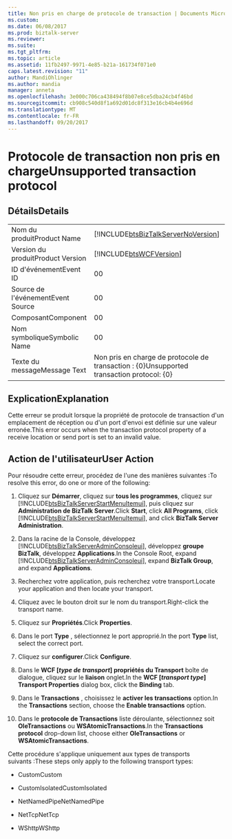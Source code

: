 ```yaml
---
title: Non pris en charge de protocole de transaction | Documents Microsoft
ms.custom: 
ms.date: 06/08/2017
ms.prod: biztalk-server
ms.reviewer: 
ms.suite: 
ms.tgt_pltfrm: 
ms.topic: article
ms.assetid: 11fb2497-9971-4e85-b21a-161734f071e0
caps.latest.revision: "11"
author: MandiOhlinger
ms.author: mandia
manager: anneta
ms.openlocfilehash: 3e000c706ca438494f8b07e8ce5dba24cb4f46bd
ms.sourcegitcommit: cb908c540d8f1a692d01dc8f313e16cb4b4e696d
ms.translationtype: MT
ms.contentlocale: fr-FR
ms.lasthandoff: 09/20/2017
---
```

# <a name="unsupported-transaction-protocol"></a><span data-ttu-id="e8dc5-102">Protocole de transaction non pris en charge</span><span class="sxs-lookup"><span data-stu-id="e8dc5-102">Unsupported transaction protocol</span></span>
## <a name="details"></a><span data-ttu-id="e8dc5-103">Détails</span><span class="sxs-lookup"><span data-stu-id="e8dc5-103">Details</span></span>  
  
|||  
|-|-|  
|<span data-ttu-id="e8dc5-104">Nom du produit</span><span class="sxs-lookup"><span data-stu-id="e8dc5-104">Product Name</span></span>|[!INCLUDE[btsBizTalkServerNoVersion](../includes/btsbiztalkservernoversion-md.md)]|  
|<span data-ttu-id="e8dc5-105">Version du produit</span><span class="sxs-lookup"><span data-stu-id="e8dc5-105">Product Version</span></span>|[!INCLUDE[btsWCFVersion](../includes/btswcfversion-md.md)]|  
|<span data-ttu-id="e8dc5-106">ID d'événement</span><span class="sxs-lookup"><span data-stu-id="e8dc5-106">Event ID</span></span>|<span data-ttu-id="e8dc5-107">0</span><span class="sxs-lookup"><span data-stu-id="e8dc5-107">0</span></span>|  
|<span data-ttu-id="e8dc5-108">Source de l'événement</span><span class="sxs-lookup"><span data-stu-id="e8dc5-108">Event Source</span></span>|<span data-ttu-id="e8dc5-109">0</span><span class="sxs-lookup"><span data-stu-id="e8dc5-109">0</span></span>|  
|<span data-ttu-id="e8dc5-110">Composant</span><span class="sxs-lookup"><span data-stu-id="e8dc5-110">Component</span></span>|<span data-ttu-id="e8dc5-111">0</span><span class="sxs-lookup"><span data-stu-id="e8dc5-111">0</span></span>|  
|<span data-ttu-id="e8dc5-112">Nom symbolique</span><span class="sxs-lookup"><span data-stu-id="e8dc5-112">Symbolic Name</span></span>|<span data-ttu-id="e8dc5-113">0</span><span class="sxs-lookup"><span data-stu-id="e8dc5-113">0</span></span>|  
|<span data-ttu-id="e8dc5-114">Texte du message</span><span class="sxs-lookup"><span data-stu-id="e8dc5-114">Message Text</span></span>|<span data-ttu-id="e8dc5-115">Non pris en charge de protocole de transaction : {0}</span><span class="sxs-lookup"><span data-stu-id="e8dc5-115">Unsupported transaction protocol: {0}</span></span>|  
  
## <a name="explanation"></a><span data-ttu-id="e8dc5-116">Explication</span><span class="sxs-lookup"><span data-stu-id="e8dc5-116">Explanation</span></span>  
 <span data-ttu-id="e8dc5-117">Cette erreur se produit lorsque la propriété de protocole de transaction d'un emplacement de réception ou d'un port d'envoi est définie sur une valeur erronée.</span><span class="sxs-lookup"><span data-stu-id="e8dc5-117">This error occurs when the transaction protocol property of a receive location or send port is set to an invalid value.</span></span>  
  
## <a name="user-action"></a><span data-ttu-id="e8dc5-118">Action de l'utilisateur</span><span class="sxs-lookup"><span data-stu-id="e8dc5-118">User Action</span></span>  
 <span data-ttu-id="e8dc5-119">Pour résoudre cette erreur, procédez de l'une des manières suivantes :</span><span class="sxs-lookup"><span data-stu-id="e8dc5-119">To resolve this error, do one or more of the following:</span></span>  
  
1.  <span data-ttu-id="e8dc5-120">Cliquez sur **Démarrer**, cliquez sur **tous les programmes**, cliquez sur [!INCLUDE[btsBizTalkServerStartMenuItemui](../includes/btsbiztalkserverstartmenuitemui-md.md)], puis cliquez sur **Administration de BizTalk Server**.</span><span class="sxs-lookup"><span data-stu-id="e8dc5-120">Click **Start**, click **All Programs**, click [!INCLUDE[btsBizTalkServerStartMenuItemui](../includes/btsbiztalkserverstartmenuitemui-md.md)], and click **BizTalk Server Administration**.</span></span>  
  
2.  <span data-ttu-id="e8dc5-121">Dans la racine de la Console, développez [!INCLUDE[btsBizTalkServerAdminConsoleui](../includes/btsbiztalkserveradminconsoleui-md.md)], développez **groupe BizTalk**, développez **Applications**.</span><span class="sxs-lookup"><span data-stu-id="e8dc5-121">In the Console Root, expand [!INCLUDE[btsBizTalkServerAdminConsoleui](../includes/btsbiztalkserveradminconsoleui-md.md)], expand **BizTalk Group**, and expand  **Applications**.</span></span>  
  
3.  <span data-ttu-id="e8dc5-122">Recherchez votre application, puis recherchez votre transport.</span><span class="sxs-lookup"><span data-stu-id="e8dc5-122">Locate your application and then locate your transport.</span></span>  
  
4.  <span data-ttu-id="e8dc5-123">Cliquez avec le bouton droit sur le nom du transport.</span><span class="sxs-lookup"><span data-stu-id="e8dc5-123">Right-click the transport name.</span></span>  
  
5.  <span data-ttu-id="e8dc5-124">Cliquez sur **Propriétés**.</span><span class="sxs-lookup"><span data-stu-id="e8dc5-124">Click **Properties**.</span></span>  
  
6.  <span data-ttu-id="e8dc5-125">Dans le port **Type** , sélectionnez le port approprié.</span><span class="sxs-lookup"><span data-stu-id="e8dc5-125">In the port **Type** list, select the correct port.</span></span>  
  
7.  <span data-ttu-id="e8dc5-126">Cliquez sur **configurer**.</span><span class="sxs-lookup"><span data-stu-id="e8dc5-126">Click **Configure**.</span></span>  
  
8.  <span data-ttu-id="e8dc5-127">Dans le **WCF [***type de transport***] propriétés du Transport** boîte de dialogue, cliquez sur le **liaison** onglet.</span><span class="sxs-lookup"><span data-stu-id="e8dc5-127">In the **WCF [***transport type***] Transport Properties** dialog box, click the **Binding** tab.</span></span>  
  
9. <span data-ttu-id="e8dc5-128">Dans le **Transactions** , choisissez le **activer les transactions** option.</span><span class="sxs-lookup"><span data-stu-id="e8dc5-128">In the **Transactions** section, choose the **Enable transactions** option.</span></span>  
  
10. <span data-ttu-id="e8dc5-129">Dans le **protocole de Transactions** liste déroulante, sélectionnez soit **OleTransactions** ou **WSAtomicTransactions**.</span><span class="sxs-lookup"><span data-stu-id="e8dc5-129">In the **Transactions protocol** drop-down list, choose either **OleTransactions** or **WSAtomicTransactions**.</span></span>  
  
 <span data-ttu-id="e8dc5-130">Cette procédure s'applique uniquement aux types de transports suivants :</span><span class="sxs-lookup"><span data-stu-id="e8dc5-130">These steps only apply to the following transport types:</span></span>  
  
-   <span data-ttu-id="e8dc5-131">Custom</span><span class="sxs-lookup"><span data-stu-id="e8dc5-131">Custom</span></span>  
  
-   <span data-ttu-id="e8dc5-132">CustomIsolated</span><span class="sxs-lookup"><span data-stu-id="e8dc5-132">CustomIsolated</span></span>  
  
-   <span data-ttu-id="e8dc5-133">NetNamedPipe</span><span class="sxs-lookup"><span data-stu-id="e8dc5-133">NetNamedPipe</span></span>  
  
-   <span data-ttu-id="e8dc5-134">NetTcp</span><span class="sxs-lookup"><span data-stu-id="e8dc5-134">NetTcp</span></span>  
  
-   <span data-ttu-id="e8dc5-135">WShttp</span><span class="sxs-lookup"><span data-stu-id="e8dc5-135">WShttp</span></span>